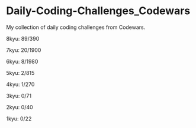 # Daily-Coding-Challenges_Codewars

My collection of daily coding challenges from Codewars.

8kyu: 89/390

7kyu: 20/1900

6kyu: 8/1980

5kyu: 2/815

4kyu: 1/270

3kyu: 0/71

2kyu: 0/40

1kyu: 0/22

